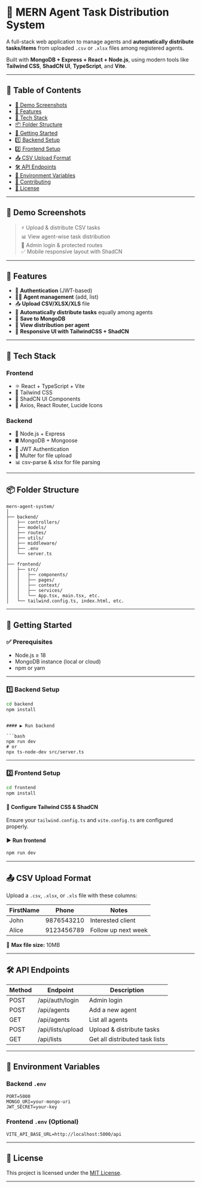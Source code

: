 
# 🚀 MERN Agent Task Distribution System

A full-stack web application to manage agents and **automatically distribute tasks/items** from uploaded `.csv` or `.xlsx` files among registered agents.

Built with **MongoDB + Express + React + Node.js**, using modern tools like **Tailwind CSS**, **ShadCN UI**, **TypeScript**, and **Vite**.

---

## 📑 Table of Contents

- [📸 Demo Screenshots](#-demo-screenshots)
- [🧰 Features](#-features)
- [🧱 Tech Stack](#-tech-stack)
- [📦 Folder Structure](#-folder-structure)
- [🚀 Getting Started](#-getting-started)
- [1️⃣ Backend Setup](#1️⃣-backend-setup)
- [2️⃣ Frontend Setup](#2️⃣-frontend-setup)
- [📤 CSV Upload Format](#-csv-upload-format)
- [🛠️ API Endpoints](#️-api-endpoints)
- [📜 Environment Variables](#-environment-variables)
- [🤝 Contributing](#-contributing)
- [🪪 License](#-license)

---

## 📸 Demo Screenshots

> ⚡ Upload & distribute CSV tasks  
> 📊 View agent-wise task distribution  
> 🔐 Admin login & protected routes  
> ✅ Mobile responsive layout with ShadCN

---

## 🧰 Features

- 🔐 **Authentication** (JWT-based)
- 👨‍💼 **Agent management** (add, list)
- 📤 **Upload CSV/XLSX/XLS** file
- 🤖 **Automatically distribute tasks** equally among agents
- 💾 **Save to MongoDB**
- 🧾 **View distribution per agent**
- 📱 **Responsive UI with TailwindCSS + ShadCN**

---

## 🧱 Tech Stack

### Frontend

- ⚛️ React + TypeScript + Vite
- 💨 Tailwind CSS
- 🎨 ShadCN UI Components
- 📁 Axios, React Router, Lucide Icons

### Backend

- 🧠 Node.js + Express
- 🛢️ MongoDB + Mongoose
- 🔐 JWT Authentication
- 📂 Multer for file upload
- 📊 csv-parse & xlsx for file parsing

---

## 📦 Folder Structure

```
mern-agent-system/
│
├── backend/
│   ├── controllers/
│   ├── models/
│   ├── routes/
│   ├── utils/
│   ├── middleware/
│   ├── .env
│   └── server.ts
│
├── frontend/
│   ├── src/
│   │   ├── components/
│   │   ├── pages/
│   │   ├── context/
│   │   ├── services/
│   │   └── App.tsx, main.tsx, etc.
│   └── tailwind.config.ts, index.html, etc.

```
---

## 🚀 Getting Started

### ✅ Prerequisites

- Node.js ≥ 18
- MongoDB instance (local or cloud)
- npm or yarn

---

### 1️⃣ Backend Setup

```bash
cd backend
npm install
````

```

#### ▶️ Run backend

```bash
npm run dev
# or
npx ts-node-dev src/server.ts
```

---

### 2️⃣ Frontend Setup

```bash
cd frontend
npm install
```

#### 🔧 Configure Tailwind CSS & ShadCN

Ensure your `tailwind.config.ts` and `vite.config.ts` are configured properly.

#### ▶️ Run frontend

```bash
npm run dev
```

---

## 📤 CSV Upload Format

Upload a `.csv`, `.xlsx`, or `.xls` file with these columns:

| FirstName | Phone      | Notes               |
| --------- | ---------- | ------------------- |
| John      | 9876543210 | Interested client   |
| Alice     | 9123456789 | Follow up next week |

📌 **Max file size:** 10MB

---

## 🛠️ API Endpoints

| Method | Endpoint          | Description                    |
| ------ | ----------------- | ------------------------------ |
| POST   | /api/auth/login   | Admin login                    |
| POST   | /api/agents       | Add a new agent                |
| GET    | /api/agents       | List all agents                |
| POST   | /api/lists/upload | Upload & distribute tasks      |
| GET    | /api/lists        | Get all distributed task lists |

---

## 📜 Environment Variables

### Backend `.env`

```env
PORT=5000
MONGO_URI=your-mongo-uri
JWT_SECRET=your-key
```

### Frontend `.env` (Optional)

```env
VITE_API_BASE_URL=http://localhost:5000/api
```

---

## 🪪 License

This project is licensed under the [MIT License](LICENSE).

---
